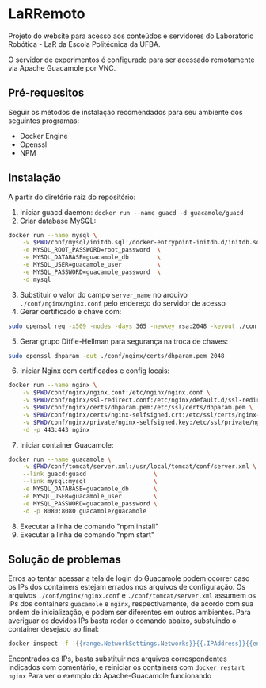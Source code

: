 # LaRRemoto
Projeto do website para acesso aos conteúdos e servidores do Laboratorio
Robótica - LaR da Escola Politécnica da UFBA.

O servidor de experimentos é configurado para ser acessado remotamente via
Apache Guacamole por VNC.

## Pré-requesitos
Seguir os métodos de instalação recomendados para seu ambiente dos seguintes
programas:
- Docker Engine
- Openssl
- NPM

## Instalação
A partir do diretório raiz do repositório:
1. Iniciar guacd daemon: `docker run --name guacd -d guacamole/guacd`
2. Criar database MySQL:
```bash
docker run --name mysql \
    -v $PWD/conf/mysql/initdb.sql:/docker-entrypoint-initdb.d/initdb.sql \
    -e MYSQL_ROOT_PASSWORD=root_password  \
    -e MYSQL_DATABASE=guacamole_db        \
    -e MYSQL_USER=guacamole_user          \
    -e MYSQL_PASSWORD=guacamole_password  \
    -d mysql
```
3. Substituir o valor do campo `server_name` no arquivo
   `./conf/nginx/nginx.conf` pelo endereço do servidor de acesso
4. Gerar certificado e chave com:
```bash
sudo openssl req -x509 -nodes -days 365 -newkey rsa:2048 -keyout ./conf/nginx/private/nginx-selfsigned.key -out ./conf/nginx/certs/nginx-selfsigned.crt
```
5. Gerar grupo Diffie-Hellman para segurança na troca de chaves:
```bash
sudo openssl dhparam -out ./conf/nginx/certs/dhparam.pem 2048
```
6. Iniciar Nginx com certificados e config locais:
```bash
docker run --name nginx \
    -v $PWD/conf/nginx/nginx.conf:/etc/nginx/nginx.conf \
    -v $PWD/conf/nginx/ssl-redirect.conf:/etc/nginx/default.d/ssl-redirect.conf \
    -v $PWD/conf/nginx/certs/dhparam.pem:/etc/ssl/certs/dhparam.pem \
    -v $PWD/conf/nginx/certs/nginx-selfsigned.crt:/etc/ssl/certs/nginx-selfsigned.crt \
    -v $PWD/conf/nginx/private/nginx-selfsigned.key:/etc/ssl/private/nginx-selfsigned.key \
    -d -p 443:443 nginx
```
7. Iniciar container Guacamole:
```bash
docker run --name guacamole \
    -v $PWD/conf/tomcat/server.xml:/usr/local/tomcat/conf/server.xml \
    --link guacd:guacd                   \
    --link mysql:mysql                   \
    -e MYSQL_DATABASE=guacamole_db       \
    -e MYSQL_USER=guacamole_user         \
    -e MYSQL_PASSWORD=guacamole_password \
    -d -p 8080:8080 guacamole/guacamole
```
8. Executar a linha de comando "npm install"
9. Executar a linha de comando "npm start"

## Solução de problemas
Erros ao tentar acessar a tela de login do Guacamole podem ocorrer caso os IPs
dos containers estejam errados nos arquivos de configuração.  Os arquivos
`./conf/nginx/nginx.conf` e `./conf/tomcat/server.xml` assumem os IPs dos
containers `guacamole` e `nginx`, respectivamente, de acordo com sua ordem de
inicialização, e podem ser diferentes em outros ambientes.  Para averiguar os
devidos IPs basta rodar o comando abaixo, substuindo o container desejado ao
final:
```bash
docker inspect -f '{{range.NetworkSettings.Networks}}{{.IPAddress}}{{end}}' nginx
```
Encontrados os IPs, basta substituir nos arquivos correspondentes indicados com
comentário, e reiniciar os containers com `docker restart nginx` Para ver o
exemplo do Apache-Guacamole funcionando
